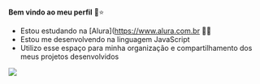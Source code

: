 **Bem vindo ao meu perfil** 💙⭐
- Estou estudando na [Alura](https://www.alura.com.br 👩‍🎓
- Estou me desenvolvendo na linguagem JavaScript
- Utilizo esse espaço para minha organização e compartilhamento dos meus projetos desenvolvidos

![](https://media.tenor.com/LFYspX1SSUcAAAAi/bubu-dudu-bubu.gif)
